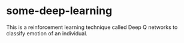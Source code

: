 # some-deep-learning

This is a reinforcement learning technique called Deep Q networks to classify emotion of an individual.
